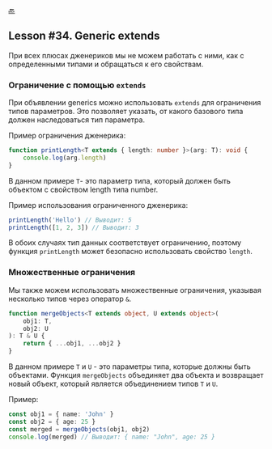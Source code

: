 [🔙](/README.md)

## Lesson #34. Generic extends

При всех плюсах дженериков мы не можем работать с ними, как с определенными типами и обращаться к его свойствам.

### Ограничение с помощью `extends`

При объявлении generics можно использовать `extends` для ограничения типов параметров. Это позволяет указать, от какого базового типа должен наследоваться тип параметра.

Пример ограничения дженерика:

```typescript
function printLength<T extends { length: number }>(arg: T): void {
	console.log(arg.length)
}
```

В данном примере `T`- это параметр типа, который должен быть объектом с свойством length типа number.

Пример использования ограниченного дженерика:

```typescript
printLength('Hello') // Выводит: 5
printLength([1, 2, 3]) // Выводит: 3
```

В обоих случаях тип данных соответствует ограничению, поэтому функция `printLength` может безопасно использовать свойство `length`.

### Множественные ограничения

Мы также можем использовать множественные ограничения, указывая несколько типов через оператор `&`.

```typescript
function mergeObjects<T extends object, U extends object>(
	obj1: T,
	obj2: U
): T & U {
	return { ...obj1, ...obj2 }
}
```

В данном примере `T` и `U` - это параметры типа, которые должны быть объектами.
Функция `mergeObjects` объединяет два объекта и возвращает новый объект, который является объединением типов `T` и `U`.

Пример:

```typescript
const obj1 = { name: 'John' }
const obj2 = { age: 25 }
const merged = mergeObjects(obj1, obj2)
console.log(merged) // Выводит: { name: "John", age: 25 }
```
